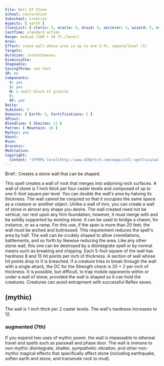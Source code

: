 ```yaml
---
File: Wall Of Stone
School: conjuration
Subschool: creation
Aspects: [ earth ]
ClassList: { cleric: 5, oracle: 5, druid: 6, sorcerer: 5, wizard: 5, summoner: 4, magus: 5, shaman: 6, occultist: 5, unchained summoner: 5 }
CastTime: standard action
Range: medium (100 + 10 ft./level)
Area: 
Effect: stone wall whose area is up to one 5-ft. square/level (S)
Targets: 
Duration: instantaneous
Dismissible: 
Shapeable: 
SavingThrow: see text
SR: no
Components:
  V: yes
  S: yes
  M: a small block of granite
  F: 
  DF: yes
Deity: 
SLALevel: 5
Domains: { Earth: 5, Fortifications: 5 }
GPCost: 
Bloodline: { Shaitan: 11 }
Patron: { Mountain: 10 }
Mythic: yes
Haunt: 
Ruse: 
Draconic: 
Meditative: 
Copyright:
  Content: "[PFRPG Core](http://www.d20pfsrd.com/magic/all-spells/w/wall-of-stone)"
---
```

Brief:: Creates a stone wall that can be shaped.

This spell creates a wall of rock that merges into adjoining rock surfaces. A wall of stone is 1 inch thick per four caster levels and composed of up to one 5-foot square per level. You can double the wall's area by halving its thickness. The wall cannot be conjured so that it occupies the same space as a creature or another object.  Unlike a wall of iron, you can create a wall of stone in almost any shape you desire. The wall created need not be vertical, nor rest upon any firm foundation; however, it must merge with and be solidly supported by existing stone. It can be used to bridge a chasm, for instance, or as a ramp. For this use, if the span is more than 20 feet, the wall must be arched and buttressed. This requirement reduces the spell's area by half. The wall can be crudely shaped to allow crenellations, battlements, and so forth by likewise reducing the area.  Like any other stone wall, this one can be destroyed by a disintegrate spell or by normal means such as breaking and chipping.  Each 5-foot square of the wall has hardness 8 and 15 hit points per inch of thickness. A section of wall whose hit points drop to 0 is breached. If a creature tries to break through the wall with a single attack, the DC for the Strength check is 20 + 2 per inch of thickness.  It is possible, but difficult, to trap mobile opponents within or under a wall of stone, provided the wall is shaped so it can hold the creatures. Creatures can avoid entrapment with successful Reflex saves.


## (mythic)

The wall is 1 inch thick per 2 caster levels. The wall's hardness increases to 12.


### augmented (7th)

If you expend two uses of mythic power, the wall is impassable to ethereal travel and spells such as passwall and phase door. The wall is immune to non-mythic disintegrate, shatter, sympathetic vibration, and other non-mythic magical effects that specifically affect stone (including earthquake, soften earth and stone, and transmute rock to mud).

